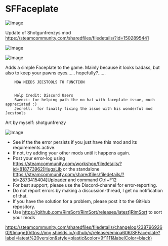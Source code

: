 # SFFaceplate

![Image](https://i.imgur.com/buuPQel.png)

Update of Shotgunfrenzys mod
https://steamcommunity.com/sharedfiles/filedetails/?id=1502895441

![Image](https://i.imgur.com/pufA0kM.png)

	
![Image](https://i.imgur.com/Z4GOv8H.png)

Adds a simple Faceplate to the game. Mainly because it looks badass, but also to keep your pawns eyes...... hopefully?......
		
		
		NOW NEEDS JECSTOOLS TO FUNCTION
		
		
		Help Credit: Discord Users
		Swenzi: for helping path the no hat with faceplate issue, much appreciated :)
		Jecrell:  for finally fixing the issue with his wonderful mod Jecstools
Art by myself: shotgunfrenzy


![Image](https://i.imgur.com/PwoNOj4.png)



-  See if the the error persists if you just have this mod and its requirements active.
-  If not, try adding your other mods until it happens again.
-  Post your error-log using https://steamcommunity.com/workshop/filedetails/?id=818773962]HugsLib or the standalone https://steamcommunity.com/sharedfiles/filedetails/?id=2873415404]Uploader and command Ctrl+F12
-  For best support, please use the Discord-channel for error-reporting.
-  Do not report errors by making a discussion-thread, I get no notification of that.
-  If you have the solution for a problem, please post it to the GitHub repository.
-  Use https://github.com/RimSort/RimSort/releases/latest]RimSort to sort your mods



https://steamcommunity.com/sharedfiles/filedetails/changelog/2387969260]![Image](https://img.shields.io/github/v/release/emipa606/SFFaceplate?label=latest%20version&style=plastic&color=9f1111&labelColor=black)

